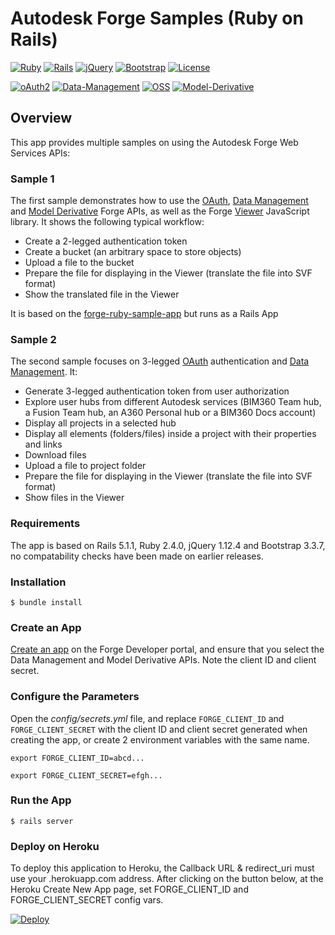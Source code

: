 # Autodesk Forge Samples (Ruby on Rails)

[![Ruby](https://img.shields.io/badge/ruby-2.4.0-blue.svg)](https://www.ruby-lang.org/en/)
[![Rails](https://img.shields.io/badge/rails-5.1.1-blue.svg)](http://rubyonrails.org/)
[![jQuery](https://img.shields.io/badge/jquery-1.12.4-blue.svg)](https://jquery.com/)
[![Bootstrap](https://img.shields.io/badge/bootstrap-3.3.7-blue.svg)](http://getbootstrap.com/)
[![License](http://img.shields.io/:license-mit-blue.svg)](http://opensource.org/licenses/MIT)

[![oAuth2](https://img.shields.io/badge/oAuth2-v1-green.svg)](http://developer.autodesk.com/)
[![Data-Management](https://img.shields.io/badge/Data%20Management-v2-green.svg)](http://developer.autodesk.com/)
[![OSS](https://img.shields.io/badge/OSS-v2-green.svg)](http://developer.autodesk.com/)
[![Model-Derivative](https://img.shields.io/badge/Model%20Derivative-v2-green.svg)](http://developer.autodesk.com/)

## Overview
This app provides multiple samples on using the Autodesk Forge Web Services APIs:

### Sample 1
The first sample demonstrates how to use the [OAuth](https://developer.autodesk.com/en/docs/oauth/v2/overview/), [Data Management](https://developer.autodesk.com/en/docs/data/v2/overview/) and [Model Derivative](https://developer.autodesk.com/en/docs/model-derivative/v2/overview/) Forge APIs, as well as the Forge [Viewer](https://developer.autodesk.com/en/docs/viewer/v2/overview/) JavaScript library. It shows the following typical workflow:

* Create a 2-legged authentication token
* Create a bucket (an arbitrary space to store objects)
* Upload a file to the bucket
* Prepare the file for displaying in the Viewer (translate the file into SVF format)
* Show the translated file in the Viewer

It is based on the [forge-ruby-sample-app](https://github.com/Autodesk-Forge/forge-ruby-sample-app) but runs as a Rails App

### Sample 2
The second sample focuses on 3-legged [OAuth](https://developer.autodesk.com/en/docs/oauth/v2/overview/) authentication and [Data Management](https://developer.autodesk.com/en/docs/data/v2/overview/). It:

* Generate 3-legged authentication token from user authorization
* Explore user hubs from different Autodesk services
  (BIM360 Team hub, a Fusion Team hub, an A360 Personal hub or a BIM360 Docs account)
* Display all projects in a selected hub
* Display all elements (folders/files) inside a project with their properties and links
* Download files
* Upload a file to project folder
* Prepare the file for displaying in the Viewer (translate the file into SVF format)
* Show files in the Viewer

### Requirements
The app is based on Rails 5.1.1, Ruby 2.4.0, jQuery 1.12.4 and Bootstrap 3.3.7, 
no compatability checks have been made on earlier releases.

### Installation
```$ bundle install ```

### Create an App

[Create an app](https://developer.autodesk.com/en/docs/oauth/v2/tutorials/create-app/) on the Forge Developer portal, and ensure that you select the Data Management and Model Derivative APIs. Note the client ID and client secret.

### Configure the Parameters

Open the *config/secrets.yml* file, and replace `FORGE_CLIENT_ID` and `FORGE_CLIENT_SECRET` with the client ID and client secret generated when creating the app, or create 2 environment variables with the same name.

```export FORGE_CLIENT_ID=abcd... ```

```export FORGE_CLIENT_SECRET=efgh... ```

### Run the App
```$ rails server ```

### Deploy on Heroku
To deploy this application to Heroku, the Callback URL & redirect_uri must use your .herokuapp.com address. After clicking on the button below, at the Heroku Create New App page, set FORGE_CLIENT_ID and FORGE_CLIENT_SECRET config vars.

[![Deploy](https://www.herokucdn.com/deploy/button.svg)](https://heroku.com/deploy?template=https://github.com/ahmad-hisham/forge-tutorial)

